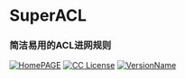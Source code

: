 # SuperACL 
### 简洁易用的ACL进网规则 
[![HomePAGE](https://img.shields.io/badge/Home-Page-blue.svg?style=flat)](https://powerfulweb.nciyuan.net)
[![CC License](https://img.shields.io/badge/License-MIT-green.svg?style=flat)](https://github.com/Windelight/SuperACL/blob/master/LICENSE)
[![VersionName](https://img.shields.io/badge/Version-108Alpha1-orange.svg?style=flat)](https://github.com/Windelight/SuperACL/tree/master)
